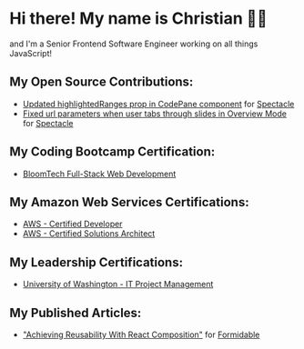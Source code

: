 # Hi there! My name is Christian 👋🏽

and I'm a Senior Frontend Software Engineer working on all things JavaScript!

## My Open Source Contributions:

- [Updated highlightedRanges prop in CodePane component](https://github.com/FormidableLabs/spectacle/pull/959) for [Spectacle](https://formidable.com/open-source/spectacle/)
- [Fixed url parameters when user tabs through slides in Overview Mode](https://github.com/FormidableLabs/spectacle/pull/961) for [Spectacle](https://formidable.com/open-source/spectacle/)

## My Coding Bootcamp Certification:

- [BloomTech Full-Stack Web Development](https://www.credly.com/badges/70239758-6508-4309-aeb1-083f53a31813/public_url)

## My Amazon Web Services Certifications:

- [AWS - Certified Developer](https://www.credly.com/badges/ab67a10d-7bd5-4d28-a632-a2b332e5ef45/public_url)
- [AWS - Certified Solutions Architect](https://www.credly.com/badges/ea7d8a27-1a69-466b-9e80-68803c43d8d5/public_url)

## My Leadership Certifications:

- [University of Washington - IT Project Management](https://credentials.edx.org/credentials/4533f58c8cc248208e7c3d12b4859e91/)

## My Published Articles:

- ["Achieving Reusability With React Composition"](https://formidable.com/blog/2021/react-composition/) for [Formidable](https://formidable.com)
